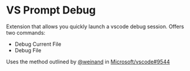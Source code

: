 # VS Prompt Debug

Extension that allows you quickly launch a vscode debug session.
Offers two commands:
  - Debug Current File
  - Debug File

Uses the method outlined by [@weinand](https://github.com/weinand) in [Microsoft/vscode#9544](https://github.com/Microsoft/vscode/issues/9544)